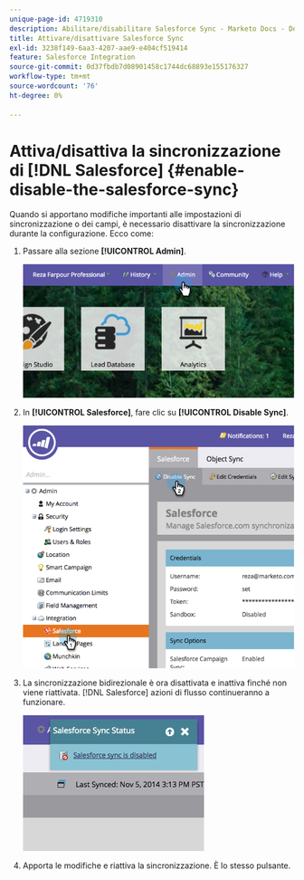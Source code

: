 ```yaml
---
unique-page-id: 4719310
description: Abilitare/disabilitare Salesforce Sync - Marketo Docs - Documentazione del prodotto
title: Attivare/disattivare Salesforce Sync
exl-id: 3238f149-6aa3-4207-aae9-e404cf519414
feature: Salesforce Integration
source-git-commit: 0d37fbdb7d08901458c1744dc68893e155176327
workflow-type: tm+mt
source-wordcount: '76'
ht-degree: 0%

---
```


# Attiva/disattiva la sincronizzazione di [!DNL Salesforce] {#enable-disable-the-salesforce-sync}

Quando si apportano modifiche importanti alle impostazioni di sincronizzazione o dei campi, è necessario disattivare la sincronizzazione durante la configurazione. Ecco come:

1. Passare alla sezione **[!UICONTROL Admin]**.

   ![](assets/image2014-12-10-13-3a24-3a35.png)

1. In **[!UICONTROL Salesforce]**, fare clic su **[!UICONTROL Disable Sync]**.

   ![](assets/image2014-12-10-13-3a24-3a47.png)

1. La sincronizzazione bidirezionale è ora disattivata e inattiva finché non viene riattivata. [!DNL Salesforce] azioni di flusso continueranno a funzionare.

   ![](assets/image2014-12-10-13-3a24-3a58.png)

1. Apporta le modifiche e riattiva la sincronizzazione. È lo stesso pulsante.
